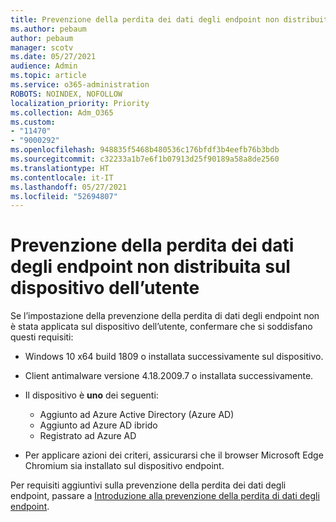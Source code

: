 ```yaml
---
title: Prevenzione della perdita dei dati degli endpoint non distribuita sul dispositivo dell’utente
ms.author: pebaum
author: pebaum
manager: scotv
ms.date: 05/27/2021
audience: Admin
ms.topic: article
ms.service: o365-administration
ROBOTS: NOINDEX, NOFOLLOW
localization_priority: Priority
ms.collection: Adm_O365
ms.custom:
- "11470"
- "9000292"
ms.openlocfilehash: 948835f5468b480536c176bfdf3b4eefb76b3bdb
ms.sourcegitcommit: c32233a1b7e6f1b07913d25f90189a58a8de2560
ms.translationtype: HT
ms.contentlocale: it-IT
ms.lasthandoff: 05/27/2021
ms.locfileid: "52694807"
---
```

# <a name="endpoint-dlp-not-deployed-to-users-device"></a>Prevenzione della perdita dei dati degli endpoint non distribuita sul dispositivo dell’utente

Se l’impostazione della prevenzione della perdita di dati degli endpoint non è stata applicata sul dispositivo dell’utente, confermare che si soddisfano questi requisiti:

- Windows 10 x64 build 1809 o installata successivamente sul dispositivo.
- Client antimalware versione 4.18.2009.7 o installata successivamente.
- Il dispositivo è **uno** dei seguenti:
    
    - Aggiunto ad Azure Active Directory (Azure AD)
    - Aggiunto ad Azure AD ibrido
    - Registrato ad Azure AD

- Per applicare azioni dei criteri, assicurarsi che il browser Microsoft Edge Chromium sia installato sul dispositivo endpoint.

Per requisiti aggiuntivi sulla prevenzione della perdita dei dati degli endpoint, passare a [Introduzione alla prevenzione della perdita di dati degli endpoint](/microsoft-365/compliance/endpoint-dlp-getting-started#prepare-your-endpoints).